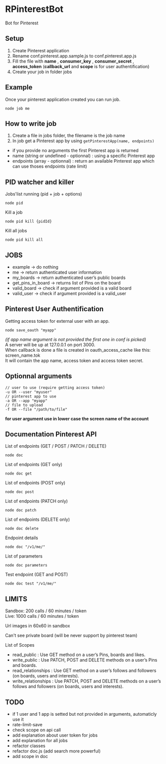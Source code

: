 # RPinterestBot
Bot for Pinterest

## Setup
1. Create Pinterest application
2. Rename conf.pinterest.app.sample.js to conf.pinterest.app.js
3. Fill the file with **name** , **consumer_key** , **consumer_secret** , **access_token** (**callback_url** and **scope** is for user authentification)
4. Create your job in folder jobs

## Example
Once your pinterest application created you can run job.
```
node job me
```

## How to write job
1. Create a file in jobs folder, the filename is the job name
2. In job get a Pinterest app by using ```getPinterestApp(name, endpoints)```
  * if you provide no arguments the first Pinterest app is returned
  * name (string or undefined - optionnal) : using a specific Pinterest app
  * endpoints (array - optionnal) : return an available Pinterest app which can use thoses endpoints (rate limit)

## PID watcher and killer
Jobs'list running (pid + job + options)
```
node pid
```
Kill a job
```
node pid kill {pidId}
```
Kill all jobs
```
node pid kill all
```

## JOBS
* example -> do nothing
* me -> return authenticated user information
* my_boards -> return authenticated user’s public boards
* get_pins_in_board -> returns list of Pins on the board
* valid_board -> check if argument provided is a valid board
* valid_user -> check if argument provided is a valid_user

## Pinterest User Authentification
Getting access token for external user with an app.  
```
node save_oauth "myapp"
```
*(if app name argument is not provided the first one in conf is picked)*  
A server will be up at 127.0.0.1 on port 3000.  
When callback is done a file is created in oauth_access_cache like this: screen_name.tok  
It will contain the app name, access token and access token secret.  

## Optionnal arguments
```
// user to use (require getting access token)
-u OR --user "myuser"
// pinterest app to use
-a OR --app "myapp"
// file to upload
-f OR --file "/path/to/file"
```
**for user argument use in lower case the screen name of the account**  

## Documentation Pinterest API
List of endpoints (GET / POST / PATCH / DELETE)
```
node doc
```
List of endpoints (GET only)
```
node doc get
```
List of endpoints (POST only)
```
node doc post
```
List of endpoints (PATCH only)
```
node doc patch
```
List of endpoints (DELETE only)
```
node doc delete
```
Endpoint details
```
node doc "/v1/me/"
```
List of parameters
```
node doc parameters
```
Test endpoint (GET and POST)
```
node doc test "/v1/me/"
```

## LIMITS
Sandbox: 200 calls / 60 minutes / token  
Live: 1000 calls / 60 minutes / token  

Url images in 60x60 in sandbox  

Can't see private board (will be never support by pinterest team)  

List of Scopes  
* read_public : Use GET method on a user’s Pins, boards and likes.  
* write_public : Use PATCH, POST and DELETE methods on a user’s Pins and boards.  
* read_relationships : Use GET method on a user’s follows and followers (on boards, users and interests).  
* write_relationships : Use PATCH, POST and DELETE methods on a user’s follows and followers (on boards, users and interests).  

## TODO
* if 1 user and 1 app is setted but not provided in arguments, automaticly use it
* rate-limit-save
* check scope on api call
* add explanation about user token for jobs
* add explanation for all jobs
* refactor classes
* refactor doc.js (add search more powerful)
* add scope in doc